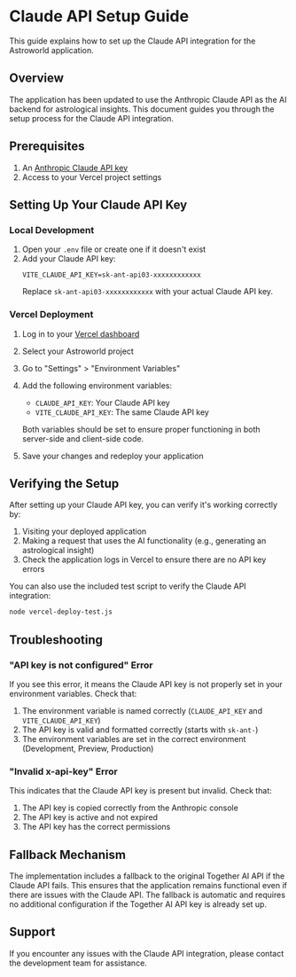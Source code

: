 # Claude API Setup Guide

This guide explains how to set up the Claude API integration for the Astroworld application.

## Overview

The application has been updated to use the Anthropic Claude API as the AI backend for astrological insights. This document guides you through the setup process for the Claude API integration.

## Prerequisites

1. An [Anthropic Claude API key](https://console.anthropic.com/)
2. Access to your Vercel project settings

## Setting Up Your Claude API Key

### Local Development

1. Open your `.env` file or create one if it doesn't exist
2. Add your Claude API key:
   ```
   VITE_CLAUDE_API_KEY=sk-ant-api03-xxxxxxxxxxxx
   ```
   Replace `sk-ant-api03-xxxxxxxxxxxx` with your actual Claude API key.

### Vercel Deployment

1. Log in to your [Vercel dashboard](https://vercel.com/)
2. Select your Astroworld project
3. Go to "Settings" > "Environment Variables"
4. Add the following environment variables:
   - `CLAUDE_API_KEY`: Your Claude API key
   - `VITE_CLAUDE_API_KEY`: The same Claude API key

   Both variables should be set to ensure proper functioning in both server-side and client-side code.

5. Save your changes and redeploy your application

## Verifying the Setup

After setting up your Claude API key, you can verify it's working correctly by:

1. Visiting your deployed application
2. Making a request that uses the AI functionality (e.g., generating an astrological insight)
3. Check the application logs in Vercel to ensure there are no API key errors

You can also use the included test script to verify the Claude API integration:

```bash
node vercel-deploy-test.js
```

## Troubleshooting

### "API key is not configured" Error

If you see this error, it means the Claude API key is not properly set in your environment variables. Check that:

1. The environment variable is named correctly (`CLAUDE_API_KEY` and `VITE_CLAUDE_API_KEY`)
2. The API key is valid and formatted correctly (starts with `sk-ant-`)
3. The environment variables are set in the correct environment (Development, Preview, Production)

### "Invalid x-api-key" Error

This indicates that the Claude API key is present but invalid. Check that:

1. The API key is copied correctly from the Anthropic console
2. The API key is active and not expired
3. The API key has the correct permissions

## Fallback Mechanism

The implementation includes a fallback to the original Together AI API if the Claude API fails. This ensures that the application remains functional even if there are issues with the Claude API. The fallback is automatic and requires no additional configuration if the Together AI API key is already set up.

## Support

If you encounter any issues with the Claude API integration, please contact the development team for assistance. 